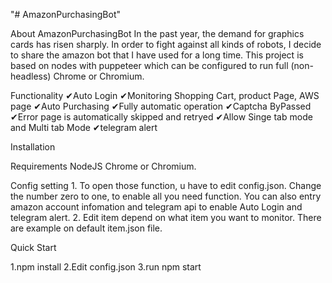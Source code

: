 "# AmazonPurchasingBot" 

About AmazonPurchasingBot
In the past year, the demand for graphics cards has risen sharply. In order to fight against all kinds of robots, I decide to share the amazon bot that I have used for a long time.
This project is based on nodes with puppeteer which can be configured to run full (non-headless) Chrome or Chromium.

Functionality
✔Auto Login
✔Monitoring Shopping Cart, product Page, AWS page
✔Auto Purchasing 
✔Fully automatic operation
✔Captcha ByPassed
✔Error page is automatically skipped and retryed
✔Allow Singe tab mode and Multi tab Mode
✔telegram alert

Installation

Requirements
NodeJS Chrome or Chromium.

Config setting
1.
To open those function, u have to edit config.json.
Change the number zero to one, to enable all you need function.
You can also entry amazon account infomation and telegram api to enable Auto Login and telegram alert.
2.
Edit item depend on what item you want to monitor.
There are example on default item.json file.

Quick Start

1.npm install
2.Edit config.json 
3.run npm start


